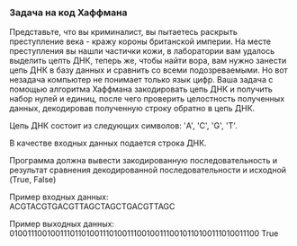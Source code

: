 ### Задача на код Хаффмана
Представьте, что вы криминалист, вы пытаетесь раскрыть преступление века - кражу короны британской империи. На месте преступления вы нашли частички кожи, в лаборатории вам удалось выделить цепть ДНК, теперь же, чтобы найти вора, вам нужно занести цепь ДНК в базу данных и сравнить со всеми подозреваемыми. Но вот незадача компьютер не понимает только язык цифр. Ваша задача с помощью алгоритма Хаффмана закодировать цепь ДНК и получить набор нулей и единиц, после чего проверить целостность полученных данных, декодировав полученную строку обратно в цепь ДНК.

Цепь ДНК состоит из следующих символов: 'A', 'C', 'G', 'T'.  

В качестве входных данных подается строка ДНК.  

Программа должна вывести закодированную последовательность и результат сравнения декодированной последовательности и исходной (True, False)

Пример входных данных:  
ACGTACGTGACGTTAGCTAGCTGACGTTAGC

Пример выходных данных:  
01001110010011101101001110100111001001110010110100111010011100 True  